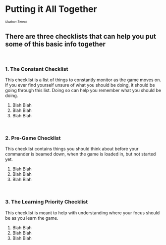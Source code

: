# Putting it All Together
<sup><sup>(Author: Zeteo)</sup></sup>

## There are three checklists that can help you put some of this basic info together

<br>

### 1. The Constant Checklist

This checklist is a list of things to constantly monitor as the game moves on. If you ever find yourself unsure of what you should be doing, it should be going through this list. Doing so can help you remember what you should be doing.

1. Blah Blah
2. Blah Blah
3. Blah Blah



<br>

### 2. Pre-Game Checklist

This checklist contains things you should think about before your commander is beamed down, when the game is loaded in, but not started yet.

1. Blah Blah
2. Blah Blah
3. Blah Blah


<br>

### 3. The Learning Priority Checklist

This checklist is meant to help with understanding where your focus should be as you learn the game.

1. Blah Blah
2. Blah Blah
3. Blah Blah









